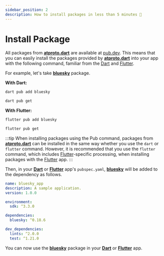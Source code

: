 ```yaml
---
sidebar_position: 2
description: How to install packages in less than 5 minutes 🎯
---
```


# Install Package

All packages from **[atproto.dart](https://github.com/myConsciousness/atproto.dart)** are available at [pub.dev](https://pub.dev). This means that you can easily install the packages provided by **[atproto.dart](https://github.com/myConsciousness/atproto.dart)** into your app with the following command, familiar from the [Dart](https://dart.dev) and [Flutter](https://flutter.dev).

For example, let's take **[bluesky](https://pub.dev/packages/bluesky)** package.

**With Dart:**

```bash
dart pub add bluesky
```

```bash
dart pub get
```

**With Flutter:**

```bash
flutter pub add bluesky
```

```bash
flutter pub get
```

:::tip
When installing packages using the Pub command, packages from **[atproto.dart](https://github.com/myConsciousness/atproto.dart)** can be installed in the same way whether you use the `dart` or `flutter` command. However, it is recommended that you use the `flutter` command, which includes [Flutter](https://flutter.dev)-specific processing, when installing packages with the [Flutter](https://flutter.dev) app.
:::

Then, in your **[Dart](https://dart.dev)** or **[Flutter](https://flutter.dev)** app's `pubspec.yaml`, **[bluesky](https://pub.dev/packages/bluesky)** will be added to the dependency as follows.

```yaml title="pubspec.yaml"
name: bluesky_app
description: A sample application.
version: 1.0.0

environment:
  sdk: ^3.3.0

dependencies:
  bluesky: ^0.18.6

dev_dependencies:
  lints: ^2.0.0
  test: ^1.21.0
```

You can now use the **[bluesky](https://pub.dev/packages/bluesky)** package in your **[Dart](https://dart.dev)** or **[Flutter](https://flutter.dev)** app.
